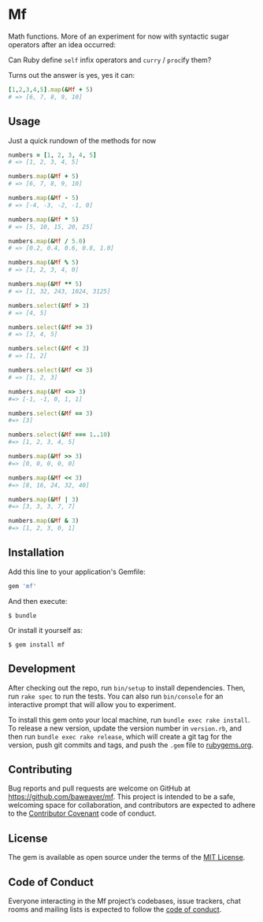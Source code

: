 # Mf

Math functions. More of an experiment for now with syntactic sugar operators
after an idea occurred:

Can Ruby define `self` infix operators and `curry` / `proc`ify them?

Turns out the answer is yes, yes it can:

```ruby
[1,2,3,4,5].map(&Mf + 5)
# => [6, 7, 8, 9, 10]
```

## Usage

Just a quick rundown of the methods for now

```ruby
numbers = [1, 2, 3, 4, 5]
# => [1, 2, 3, 4, 5]

numbers.map(&Mf + 5)
# => [6, 7, 8, 9, 10]

numbers.map(&Mf - 5)
# => [-4, -3, -2, -1, 0]

numbers.map(&Mf * 5)
# => [5, 10, 15, 20, 25]

numbers.map(&Mf / 5.0)
# => [0.2, 0.4, 0.6, 0.8, 1.0]

numbers.map(&Mf % 5)
# => [1, 2, 3, 4, 0]

numbers.map(&Mf ** 5)
# => [1, 32, 243, 1024, 3125]

numbers.select(&Mf > 3)
# => [4, 5]

numbers.select(&Mf >= 3)
# => [3, 4, 5]

numbers.select(&Mf < 3)
# => [1, 2]

numbers.select(&Mf <= 3)
# => [1, 2, 3]

numbers.map(&Mf <=> 3)
#=> [-1, -1, 0, 1, 1]

numbers.select(&Mf == 3)
#=> [3]

numbers.select(&Mf === 1..10)
#=> [1, 2, 3, 4, 5]

numbers.map(&Mf >> 3)
#=> [0, 0, 0, 0, 0]

numbers.map(&Mf << 3)
#=> [8, 16, 24, 32, 40]

numbers.map(&Mf | 3)
#=> [3, 3, 3, 7, 7]

numbers.map(&Mf & 3)
#=> [1, 2, 3, 0, 1]
```

## Installation

Add this line to your application's Gemfile:

```ruby
gem 'mf'
```

And then execute:

    $ bundle

Or install it yourself as:

    $ gem install mf

## Development

After checking out the repo, run `bin/setup` to install dependencies. Then, run `rake spec` to run the tests. You can also run `bin/console` for an interactive prompt that will allow you to experiment.

To install this gem onto your local machine, run `bundle exec rake install`. To release a new version, update the version number in `version.rb`, and then run `bundle exec rake release`, which will create a git tag for the version, push git commits and tags, and push the `.gem` file to [rubygems.org](https://rubygems.org).

## Contributing

Bug reports and pull requests are welcome on GitHub at https://github.com/baweaver/mf. This project is intended to be a safe, welcoming space for collaboration, and contributors are expected to adhere to the [Contributor Covenant](http://contributor-covenant.org) code of conduct.

## License

The gem is available as open source under the terms of the [MIT License](https://opensource.org/licenses/MIT).

## Code of Conduct

Everyone interacting in the Mf project’s codebases, issue trackers, chat rooms and mailing lists is expected to follow the [code of conduct](https://github.com/baweaver/mf/blob/master/CODE_OF_CONDUCT.md).
